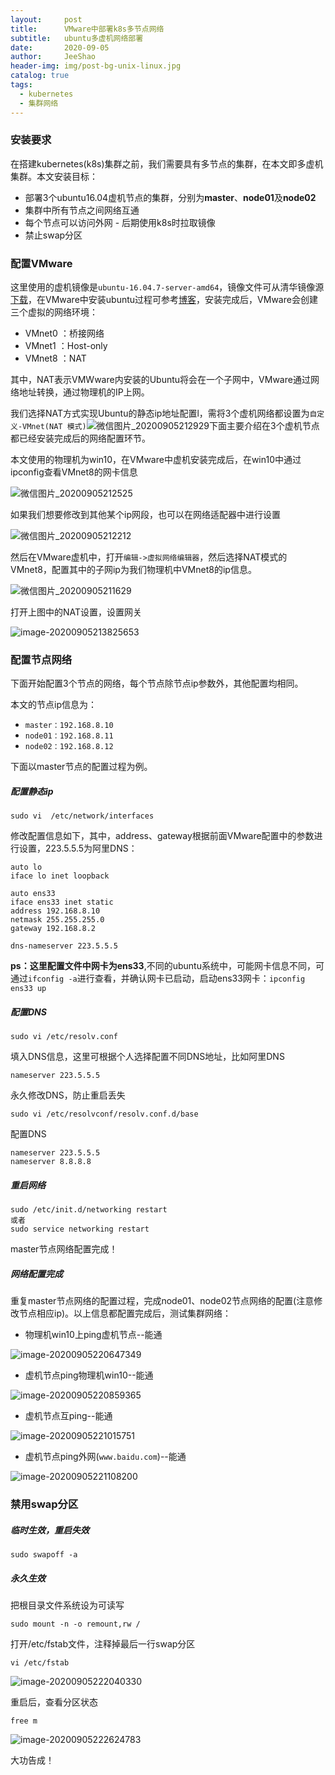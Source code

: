 ```yaml
---
layout:     post
title:      VMware中部署k8s多节点网络
subtitle:   ubuntu多虚机网络部署
date:       2020-09-05
author:     JeeShao
header-img: img/post-bg-unix-linux.jpg
catalog: true
tags:
  - kubernetes
  - 集群网络
---
```


### 安装要求

在搭建kubernetes(k8s)集群之前，我们需要具有多节点的集群，在本文即多虚机集群。本文安装目标：

- 部署3个ubuntu16.04虚机节点的集群，分别为**master**、**node01**及**node02**
- 集群中所有节点之间网络互通
- 每个节点可以访问外网 - 后期使用k8s时拉取镜像
- 禁止swap分区

### 配置VMware

这里使用的虚机镜像是`ubuntu-16.04.7-server-amd64`，镜像文件可从清华镜像源[下载](https://mirrors.tuna.tsinghua.edu.cn/ubuntu-releases/)，在VMware中安装ubuntu过程可参考[博客](https://blog.csdn.net/zhengchaooo/article/details/79500209)，安装完成后，VMware会创建三个虚拟的网络环境：

- VMnet0 ：桥接网络
- VMnet1 ：Host-only
- VMnet8 ：NAT

其中，NAT表示VMWware内安装的Ubuntu将会在一个子网中，VMware通过网络地址转换，通过物理机的IP上网。

我们选择NAT方式实现Ubuntu的静态ip地址配置l，需将3个虚机网络都设置为`自定义-VMnet(NAT 模式)`![微信图片_20200905212929](../img/2020-09-05-vmware中部署k8s多节点网络/微信图片_20200905212929.png)下面主要介绍在3个虚机节点都已经安装完成后的网络配置环节。

本文使用的物理机为win10，在VMware中虚机安装完成后，在win10中通过ipconfig查看VMnet8的网卡信息

![微信图片_20200905212525](../img/2020-09-05-vmware中部署k8s多节点网络/微信图片_20200905212525.png)

如果我们想要修改到其他某个ip网段，也可以在网络适配器中进行设置

![微信图片_20200905212212](../img/2020-09-05-vmware中部署k8s多节点网络/微信图片_20200905212212.png)

然后在VMware虚机中，打开`编辑->虚拟网络编辑器`，然后选择NAT模式的VMnet8，配置其中的子网ip为我们物理机中VMnet8的ip信息。

![微信图片_20200905211629](../img/2020-09-05-vmware中部署k8s多节点网络/微信图片_20200905211629.png)

打开上图中的NAT设置，设置网关

![image-20200905213825653](../img/2020-09-05-vmware中部署k8s多节点网络/image-20200905213825653.png)

### 配置节点网络

下面开始配置3个节点的网络，每个节点除节点ip参数外，其他配置均相同。

本文的节点ip信息为：

- `master：192.168.8.10`
- `node01：192.168.8.11`
- `node02：192.168.8.12`

下面以master节点的配置过程为例。

##### 配置静态ip

```
sudo vi  /etc/network/interfaces
```

修改配置信息如下，其中，address、gateway根据前面VMware配置中的参数进行设置，223.5.5.5为阿里DNS：

```
auto lo
iface lo inet loopback

auto ens33
iface ens33 inet static
address 192.168.8.10
netmask 255.255.255.0
gateway 192.168.8.2

dns-nameserver 223.5.5.5

```

**ps：**这里配置文件中网卡为**ens33**,不同的ubuntu系统中，可能网卡信息不同，可通过```ifconfig -a```进行查看，并确认网卡已启动，启动ens33网卡：```ipconfig ens33 up```

##### 配置DNS

```
sudo vi /etc/resolv.conf
```

填入DNS信息，这里可根据个人选择配置不同DNS地址，比如阿里DNS

```
nameserver 223.5.5.5
```

永久修改DNS，防止重启丢失

```
sudo vi /etc/resolvconf/resolv.conf.d/base
```

配置DNS

```
nameserver 223.5.5.5
nameserver 8.8.8.8
```

##### 重启网络

```
sudo /etc/init.d/networking restart
或者
sudo service networking restart
```

master节点网络配置完成！

##### 网络配置完成

重复master节点网络的配置过程，完成node01、node02节点网络的配置(注意修改节点相应ip)。以上信息都配置完成后，测试集群网络：

- 物理机win10上ping虚机节点--能通

![image-20200905220647349](../img/2020-09-05-vmware中部署k8s多节点网络/image-20200905220647349.png)

- 虚机节点ping物理机win10--能通

![image-20200905220859365](../img/2020-09-05-vmware中部署k8s多节点网络/image-20200905220859365.png)

- 虚机节点互ping--能通

![image-20200905221015751](../img/2020-09-05-vmware中部署k8s多节点网络/image-20200905221015751.png)

- 虚机节点ping外网(`www.baidu.com`)--能通

![image-20200905221108200](../img/2020-09-05-vmware中部署k8s多节点网络/image-20200905221108200.png)

### 禁用swap分区

##### 临时生效，重启失效

```
sudo swapoff -a
```

##### 永久生效

把根目录文件系统设为可读写

```sudo mount -n -o remount,rw /```

打开/etc/fstab文件，注释掉最后一行swap分区

```vi /etc/fstab```

![image-20200905222040330](../img/2020-09-05-vmware中部署k8s多节点网络/image-20200905222040330.png)

 重启后，查看分区状态

```
free m
```

![image-20200905222624783](../img/2020-09-05-vmware中部署k8s多节点网络/image-20200905222624783.png)

大功告成！

[^参考资料]: [Linux虚拟机设置静态IP](https://blog.csdn.net/cgs1999/article/details/91416055)

